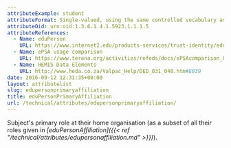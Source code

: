 ```yaml
---
attributeExample: student
attributeFormat: Single-valued, using the same controlled vocabulary as [_eduPersonAffiliation_](/technical/attributes/edupersonaffiliation/).
attributeOid: urn:oid:1.3.6.1.4.1.5923.1.1.1.5
attributeReferences:
  - Name: eduPerson
    URL: https://www.internet2.edu/products-services/trust-identity/eduperson-eduorg/#service-features
  - Name: ePSA usage comparison
    URL: https://www.terena.org/activities/refeds/docs/ePSAcomparison_0_13.pdf
  - Name: HEMIS Data Elements
    URL: http://www.heda.co.za/Valpac_Help/DED_031_040.htm#E039
date: 2016-09-12 12:31:35+00:00
layout: attributelist
slug: edupersonprimaryaffiliation
title: eduPersonPrimaryAffiliation
url: /technical/attributes/edupersonprimaryaffiliation/
---
```


Subject's primary role at their home organisation (as a subset of all their roles given in _[eduPersonAffiliation]({{< ref "/technical/attributes/edupersonaffiliation.md" >}})_).
